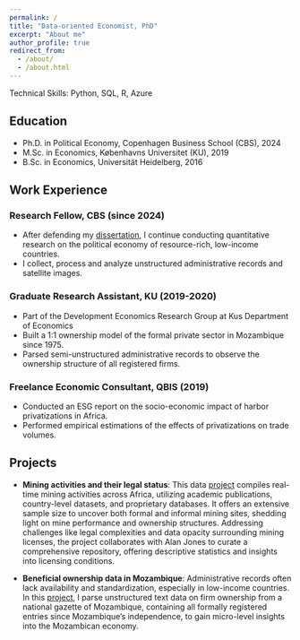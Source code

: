```yaml
---
permalink: /
title: "Data-oriented Economist, PhD"
excerpt: "About me"
author_profile: true
redirect_from: 
  - /about/
  - /about.html
---
```



Technical Skills: Python, SQL, R, Azure


## Education

- Ph.D. in Political Economy, Copenhagen Business School (CBS), 2024
- M.Sc. in Economics, Københavns Universitet (KU), 2019
- B.Sc. in Economics, Universität Heidelberg, 2016

## Work Experience

### Research Fellow, CBS  (since 2024)

- After defending my [dissertation](https://research.cbs.dk/en/publications/essays-on-business-and-politics-in-resource-abundant-low-income-c), I continue conducting quantitative research on the political economy of resource-rich, low-income countries.
-  I collect, process and analyze unstructured administrative records and
satellite images.



### Graduate Research Assistant, KU (2019-2020)

- Part of the Development Economics Research Group at Kus Department of Economics
- Built a 1:1 ownership model of the formal private sector in Mozambique since 1975.
- Parsed semi-unstructured administrative records to observe the ownership structure of all registered firms.

### Freelance Economic Consultant, QBIS (2019)

- Conducted an ESG report on the socio-economic impact of harbor privatizations in Africa.
- Performed empirical estimations of the effects of privatizations on trade volumes.


## Projects

- **Mining activities and their legal status**: This data [project](https://schillingerkurs.github.io/data/) compiles real-time mining activities across Africa, utilizing academic publications, country-level datasets, and proprietary databases. It offers an extensive sample size to uncover both formal and informal mining sites, shedding light on mine performance and ownership structures. Addressing challenges like legal complexities and data opacity surrounding mining licenses, the project collaborates with Alan Jones to curate a comprehensive repository, offering descriptive statistics and insights into licensing conditions.


- **Beneficial ownership data in Mozambique**: Administrative records often lack availability and standardization, especially in low-income countries. In this [project](https://schillingerkurs.github.io/thesis/pages/econ_moz.html), I parse unstructured text data on firm ownership from a national gazette of Mozambique, containing all formally registered entries since Mozambique’s independence, to gain micro-level insights into the Mozambican economy.


